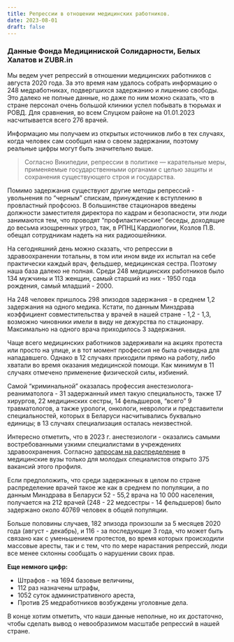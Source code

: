 ```yaml
---
title: Репрессии в отношении медицинских работников. 
date: 2023-08-01
draft: false
---
```


### Данные Фонда Медициниской Солидарности, Белых Халатов и ZUBR.in 

Мы ведем учет репрессий в отношении медицинских работников с августа 2020 года. За это время нам удалось собрать информацию о 248 медработниках, подвергшихся задержанию и лишению свободы. Это далеко не полные данные, но даже по ним можно сказать, что в стране персонал очень большой клиники успел побывать в тюрьмах и РОВД. Для сравнения, во всем Слуцком районе на 01.01.2023 насчитывается всего 276 врачей.
   
Информацию мы получаем из открытых источников либо в тех случаях, когда человек сам сообщил нам о своем задержании, поэтому реальные цифры могут быть значительно выше.

> Согласно Википедии, репрессии в политике — карательные меры, применяемые государственными органами с целью защиты и сохранения существующего строя и государства.

Помимо задержания существуют другие методы репрессий - увольнения по “черным” спискам, принуждение к вступлению в провластный профсоюз. В большинстве стационаров введены должности заместителя директора по кадрам и безопасности, эти люди занимаются тем, что проводят “профилактические” беседы, доходящие до весьма изощренных угроз, так, в РПНЦ Кардиологии, Козлов П.В. обещал сотрудникам надеть на них радиоошейники.
    
На сегодняшний день можно сказать, что репрессии в здравоохранении тотальны, в том или ином виде их испытал на себе практически каждый врач, фельдшер, медицинская сестра. Поэтому наша база далеко не полная.
Среди 248 медицинских работников было 134 мужчины и 113 женщин, самый старший из них - 1950 года рождения, самый младший - 2000.

На 248 человек пришлось 298 эпизодов задержания - в среднем 1,2 задержания на одного медика. Кстати, по данным Минздрава коэффициент совместительства у врачей в нашей стране - 1,2 - 1,3, возможно чиновники имели в виду не дежурства по стационару. Максимально на одного врача приходилось 3 задержания.

Чаще всего медицинских работников задерживали на акциях протеста или просто на улице, и в тот момент профессия не была очевидна для нападавшего. Однако в 12 случаях приходили прямо на работу, либо хватали во время оказания медицинской помощи. Как минимум в 11 случаях отмечено применение физической силы, избиений.

Самой “криминальной” оказалась профессия анестезиолога-реаниматолога - 31 задержанный имел такую специальность, также 17 хирургов, 22 медицинских сестры, 14 фельдшеров, “всего” 9 травматологов, а также урологи, онкологи, неврологи и представители специальностей, которых в Беларуси насчитывались буквально единицы; в 13 случаях специализация осталась неизвестной.

Интересно отметить, что в 2023 г. анестезиологи - оказались самыми востребованными узкими специалистами в учреждениях здравоохранения. Согласно [запросам на распределение](https://gsmu.by/upload/file/raspredelenie/potrebnost/2023/org_mz.pdf&sa=D&source=docs&ust=1691587327105443&usg=AOvVaw21bsMY810Cf-FSPie8MPkb) в медицинские вузы только для молодых специалистов открыто 375 вакансий этого профиля.

Если предположить, что среди задержанных в целом по стране распределение врачей такое же как в среднем по популяции, а по данным Минздрава в Беларуси 52 - 55,2 врача на 10 000 населения, получается на 212 врачей (248 - 22 медсестры - 14 фельдшеров) было задержано около 40769 человек в общей популяции.

Больше половины случаев, 182 эпизода произошли за 5 месяцев 2020 года (август - декабрь), и 116 - за последующие 3 года, что может быть связано как с уменьшением протестов, во время которых происходили массовые аресты, так и с тем, что по мере нарастания репрессий, люди все менее склонны сообщать о нарушении своих прав.


**Еще немного цифр:**

- Штрафов - на 1694 базовые величины,
- 112 раз назначены штрафы,
- 1052 суток административного ареста,
- Против 25 медработников возбуждены уголовные дела.

В конце хотим отметить, что наши данные неполные, но их достаточно, чтобы сделать вывод о невообразимом масштабе репрессий в нашей стране.
